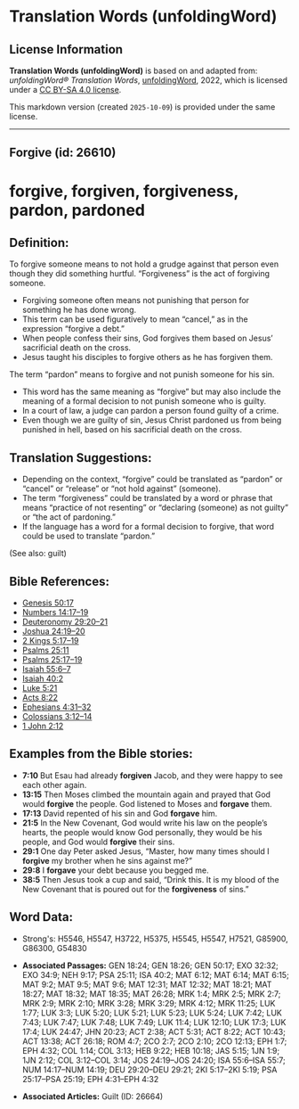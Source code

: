 # Translation Words (unfoldingWord)

## License Information

**Translation Words (unfoldingWord)** is based on and adapted from: _unfoldingWord® Translation Words_, [unfoldingWord](https://unfoldingword.org/utw), 2022, which is licensed under a [CC BY-SA 4.0 license](https://creativecommons.org/licenses/by-sa/4.0/legalcode.en).

This markdown version (created `2025-10-09`) is provided under the same license.



--------------------------------

## Forgive (id: 26610)

forgive, forgiven, forgiveness, pardon, pardoned
================================================

Definition:
-----------

To forgive someone means to not hold a grudge against that person even though they did something hurtful. “Forgiveness” is the act of forgiving someone.

* Forgiving someone often means not punishing that person for something he has done wrong.
* This term can be used figuratively to mean “cancel,” as in the expression “forgive a debt.”
* When people confess their sins, God forgives them based on Jesus’ sacrificial death on the cross.
* Jesus taught his disciples to forgive others as he has forgiven them.

The term “pardon” means to forgive and not punish someone for his sin.

* This word has the same meaning as “forgive” but may also include the meaning of a formal decision to not punish someone who is guilty.
* In a court of law, a judge can pardon a person found guilty of a crime.
* Even though we are guilty of sin, Jesus Christ pardoned us from being punished in hell, based on his sacrificial death on the cross.

Translation Suggestions:
------------------------

* Depending on the context, “forgive” could be translated as “pardon” or “cancel” or “release” or “not hold against” (someone).
* The term “forgiveness” could be translated by a word or phrase that means “practice of not resenting” or “declaring (someone) as not guilty” or “the act of pardoning.”
* If the language has a word for a formal decision to forgive, that word could be used to translate “pardon.”

(See also: guilt)

Bible References:
-----------------

* [Genesis 50:17](https://ref.ly/Gen50:17)
* [Numbers 14:17–19](https://ref.ly/Num14:17-Num14:19)
* [Deuteronomy 29:20–21](https://ref.ly/Deut29:20-Deut29:21)
* [Joshua 24:19–20](https://ref.ly/Josh24:19-Josh24:20)
* [2 Kings 5:17–19](https://ref.ly/2Kgs5:17-2Kgs5:19)
* [Psalms 25:11](https://ref.ly/Ps25:11)
* [Psalms 25:17–19](https://ref.ly/Ps25:17-Ps25:19)
* [Isaiah 55:6–7](https://ref.ly/Isa55:6-Isa55:7)
* [Isaiah 40:2](https://ref.ly/Isa40:2)
* [Luke 5:21](https://ref.ly/Luke5:21)
* [Acts 8:22](https://ref.ly/Acts8:22)
* [Ephesians 4:31–32](https://ref.ly/Eph4:31-Eph4:32)
* [Colossians 3:12–14](https://ref.ly/Col3:12-Col3:14)
* [1 John 2:12](https://ref.ly/1John2:12)

Examples from the Bible stories:
--------------------------------

* **7:10** But Esau had already **forgiven** Jacob, and they were happy to see each other again.
* **13:15** Then Moses climbed the mountain again and prayed that God would **forgive** the people. God listened to Moses and **forgave** them.
* **17:13** David repented of his sin and God **forgave** him.
* **21:5** In the New Covenant, God would write his law on the people’s hearts, the people would know God personally, they would be his people, and God would **forgive** their sins.
* **29:1** One day Peter asked Jesus, “Master, how many times should I **forgive** my brother when he sins against me?”
* **29:8** I **forgave** your debt because you begged me.
* **38:5** Then Jesus took a cup and said, “Drink this. It is my blood of the New Covenant that is poured out for the **forgiveness** of sins.”

Word Data:
----------

* Strong's: H5546, H5547, H3722, H5375, H5545, H5547, H7521, G85900, G86300, G54830

* **Associated Passages:** GEN 18:24; GEN 18:26; GEN 50:17; EXO 32:32; EXO 34:9; NEH 9:17; PSA 25:11; ISA 40:2; MAT 6:12; MAT 6:14; MAT 6:15; MAT 9:2; MAT 9:5; MAT 9:6; MAT 12:31; MAT 12:32; MAT 18:21; MAT 18:27; MAT 18:32; MAT 18:35; MAT 26:28; MRK 1:4; MRK 2:5; MRK 2:7; MRK 2:9; MRK 2:10; MRK 3:28; MRK 3:29; MRK 4:12; MRK 11:25; LUK 1:77; LUK 3:3; LUK 5:20; LUK 5:21; LUK 5:23; LUK 5:24; LUK 7:42; LUK 7:43; LUK 7:47; LUK 7:48; LUK 7:49; LUK 11:4; LUK 12:10; LUK 17:3; LUK 17:4; LUK 24:47; JHN 20:23; ACT 2:38; ACT 5:31; ACT 8:22; ACT 10:43; ACT 13:38; ACT 26:18; ROM 4:7; 2CO 2:7; 2CO 2:10; 2CO 12:13; EPH 1:7; EPH 4:32; COL 1:14; COL 3:13; HEB 9:22; HEB 10:18; JAS 5:15; 1JN 1:9; 1JN 2:12; COL 3:12–COL 3:14; JOS 24:19–JOS 24:20; ISA 55:6–ISA 55:7; NUM 14:17–NUM 14:19; DEU 29:20–DEU 29:21; 2KI 5:17–2KI 5:19; PSA 25:17–PSA 25:19; EPH 4:31–EPH 4:32
* **Associated Articles:** Guilt (ID: 26664)

